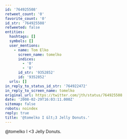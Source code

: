 ```yaml
---
id: '764925508'
retweet_count: '0'
favorite_count: '0'
id_str: '764925508'
retweeted: false
entities:
  hashtags: []
  symbols: []
  user_mentions:
    - name: Tom Elko
      screen_name: tomelko
      indices:
        - '0'
        - '8'
      id_str: '9352852'
      id: '9352852'
  urls: []
in_reply_to_status_id_str: '764922472'
in_reply_to_screen_name: tomelko
original_url: https://twitter.com/jth/status/764925508
date: '2008-02-29T16:03:11.000Z'
sitemap: false
robots: noindex
reply: true
title: '@tomelko I &lt;3 Jelly Donuts.'
---
```


@tomelko I &lt;3 Jelly Donuts.